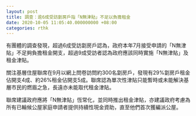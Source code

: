 ```yaml
---
layout: post
title: 調查：逾6成受訪劏房戶指「N無津貼」不足以負擔租金
date: 2020-10-05 11:05:40.000000000 +08:00
categories: rthk
---
```


有團體的調查發現，超過6成受訪劏房戶認為，政府本年7月接受申請的「N無津貼」不足夠負擔租金開支，超過9成受訪者認為政府應該同時實施「N無津貼」及租金津貼。

關注基層住屋聯席在9月以網上問卷訪問約300名劏房戶，發現有29%劏房戶租金佔開支4成、約26%租金佔開支5成。聯席認為單次性津貼只能暫時或未能解決基層市民的燃眉之急，長遠亦未能取代租金津貼。

聯席建議政府應將「N無津貼」恆常化，並同時推出租金津貼，亦建議政府考慮為所有已輪候公屋家庭申請者提供持續性現金資助，直至他們首次獲編派公屋。
